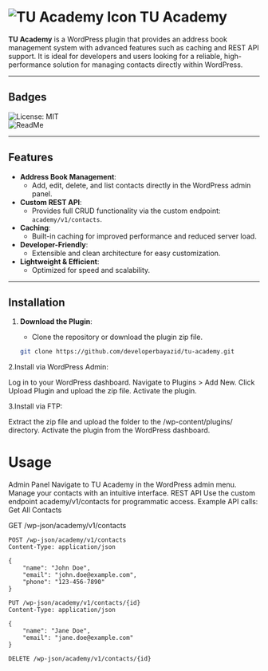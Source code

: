 # ![TU Academy Icon](./assets/icon.png) TU Academy

**TU Academy** is a WordPress plugin that provides an address book management system with advanced features such as caching and REST API support. It is ideal for developers and users looking for a reliable, high-performance solution for managing contacts directly within WordPress.

---

## Badges

![License: MIT](https://img.shields.io/badge/License-MIT-green.svg)  
![ReadMe](https://img.shields.io/badge/README-Ready-blue.svg)

---

## Features

- **Address Book Management**:
  - Add, edit, delete, and list contacts directly in the WordPress admin panel.
- **Custom REST API**:
  - Provides full CRUD functionality via the custom endpoint: `academy/v1/contacts`.
- **Caching**:
  - Built-in caching for improved performance and reduced server load.
- **Developer-Friendly**:
  - Extensible and clean architecture for easy customization.
- **Lightweight & Efficient**:
  - Optimized for speed and scalability.

---

## Installation

1. **Download the Plugin**:
   - Clone the repository or download the plugin zip file.

   ```bash
   git clone https://github.com/developerbayazid/tu-academy.git


2.Install via WordPress Admin:

 Log in to your WordPress dashboard.
 Navigate to Plugins > Add New.
 Click Upload Plugin and upload the zip file.
 Activate the plugin.

3.Install via FTP:

 Extract the zip file and upload the folder to the /wp-content/plugins/ directory.
 Activate the plugin from the WordPress dashboard.

# Usage
  Admin Panel
  Navigate to TU Academy in the WordPress admin menu.
  Manage your contacts with an intuitive interface.
  REST API
  Use the custom endpoint academy/v1/contacts for programmatic access.
  Example API calls:
  Get All Contacts

  GET /wp-json/academy/v1/contacts

    POST /wp-json/academy/v1/contacts
    Content-Type: application/json

    {
        "name": "John Doe",
        "email": "john.doe@example.com",
        "phone": "123-456-7890"
    }

    PUT /wp-json/academy/v1/contacts/{id}
    Content-Type: application/json

    {
        "name": "Jane Doe",
        "email": "jane.doe@example.com"
    }

    DELETE /wp-json/academy/v1/contacts/{id}



